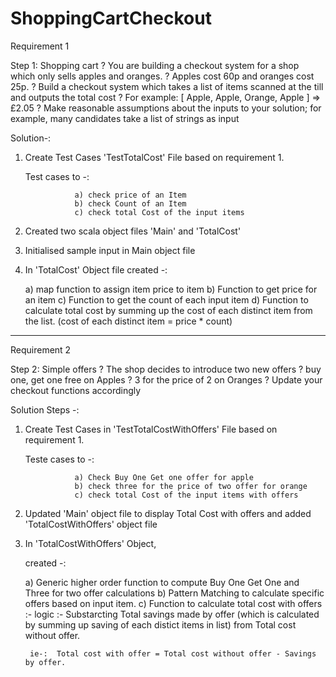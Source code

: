 # ShoppingCartCheckout
Requirement 1

Step 1: Shopping cart
? You are building a checkout system for a shop which only sells apples and
oranges.
? Apples cost 60p and oranges cost 25p.
? Build a checkout system which takes a list of items scanned at the till and outputs
the total cost
? For example: [ Apple, Apple, Orange, Apple ] => £2.05
? Make reasonable assumptions about the inputs to your solution; for example, many
candidates take a list of strings as input

 
Solution-:

1) Create Test Cases 'TestTotalCost' File based on requirement 1.

   Test cases to -:

                  a) check price of an Item
                  b) check Count of an Item
                  c) check total Cost of the input items

2) Created two scala object files 'Main' and 'TotalCost'

3) Initialised  sample input in Main object file

4) In 'TotalCost' Object file created   -:
  
      a) map function to assign item price to item
      b) Function to get price for an item
      c) Function to get the count of each input item
      d) Function to calculate total cost by summing up the cost of each distinct item from the list.
         (cost of each distinct item = price * count)
-------------------------------------------------------------------------------------------------------------

Requirement 2

Step 2: Simple offers
? The shop decides to introduce two new offers
? buy one, get one free on Apples
? 3 for the price of 2 on Oranges
? Update your checkout functions accordingly

Solution Steps -:           

1) Create Test Cases in 'TestTotalCostWithOffers' File based on requirement 1.

   Teste cases to -:

                  a) Check Buy One Get one offer for apple
                  b) check three for the price of two offer for orange
                  c) check total Cost of the input items with offers
                 

2) Updated 'Main' object file to display Total Cost with offers and added 'TotalCostWithOffers' object file


3) In 'TotalCostWithOffers' Object, 
    
   created   -:
  
      a) Generic higher order function to compute Buy One Get One and Three for two offer calculations
      b) Pattern Matching to calculate specific offers based on input item.
      c) Function to calculate total cost with offers :- 
          logic :- 
             Substarcting Total savings made by offer (which is calculated by summing up saving of each distict items in list) from Total cost without offer.
         
        ie-:  Total cost with offer = Total cost without offer - Savings by offer.

         
